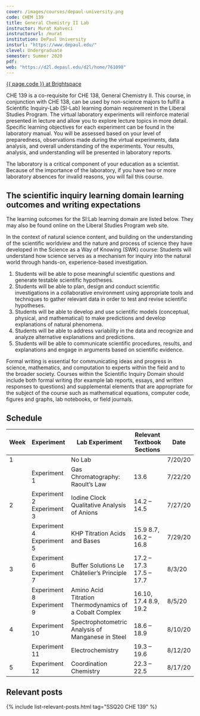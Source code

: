 ```yaml
---
cover: /images/courses/depaul-university.png
code: CHEM 139
title: General Chemistry II Lab
instructor: Murat Kahveci
instructorurl: /murat
institution: DePaul University
insturl: "https://www.depaul.edu/"
clevel: Undergraduate
semester: Summer 2020
pdf:
web: "https://d2l.depaul.edu/d2l/home/761098"
---
```

<a class="button button--outline-success button--pill button--xs" href="{{ page.web }}">{{ page.code }} at Brightspace</a>

CHE 139 is a co-requisite for CHE 138, General Chemistry II. This course, in conjunction with CHE 138, can be used by non-science majors to fulfill a Scientific Inquiry-Lab (SI-Lab) learning domain requirement in the Liberal Studies Program. The virtual laboratory experiments will reinforce material presented in lecture and allow you to explore lecture topics in more detail. Specific learning objectives for each experiment can be found in the laboratory manual. You will be assessed based on your level of preparedness, observations made during the virtual experiments, data analysis, and overall understanding of the experiments. Your results, analysis, and understanding will be presented in laboratory reports.

The laboratory is a critical component of your education as a scientist. Because of the importance of the laboratory, if you have two or more laboratory absences for invalid reasons, you will fail this course.

## The scientific inquiry learning domain learning outcomes and writing expectations

The learning outcomes for the SI:Lab learning domain are listed below. They may also be found online on the Liberal Studies Program web site.

In the context of natural science content, and building on the understanding of the scientific worldview and the nature and process of science they have developed in the Science as a Way of Knowing (SWK) course:
Students will understand how science serves as a mechanism for inquiry into the natural world through hands-on, experience-based investigation.

1. Students will be able to pose meaningful scientific questions and generate testable scientific hypotheses.
2. Students will be able to plan, design and conduct scientific investigations in a collaborative environment using appropriate tools and techniques to gather relevant data in order to test and revise scientific hypotheses.
3. Students will be able to develop and use scientific models (conceptual, physical, and mathematical) to make predictions and develop explanations of natural phenomena.
4. Students will be able to address variability in the data and recognize and analyze alternative explanations and predictions.
5. Students will be able to communicate scientific procedures, results, and explanations and engage in arguments based on scientific evidence.

Formal writing is essential for communicating ideas and progress in science, mathematics, and computation to experts within the field and to the broader society. Courses within the Scientific Inquiry Domain should include both formal writing (for example lab reports, essays, and written responses to questions) and supplemental elements that are appropriate for the subject of the course such as mathematical equations, computer code, figures and graphs, lab notebooks, or field journals.

## Schedule

| Week                                    | Experiment                | Lab Experiment                                          | Relevant Textbook Sections | Date    |
|-----------------------------------------|---------------------------|---------------------------------------------------------|----------------------------|---------|
| 1                                       |                           | No Lab                                                  |                            | 7/20/20 |
|                                         | Experiment 1              | Gas Chromatography: Raoult’s Law                        | 13.6                       | 7/22/20 |
| 2                                       | Experiment 2 Experiment 3 | Iodine Clock Qualitative Analysis of Anions             | 14.2 – 14.5                | 7/27/20 |
|                                         | Experiment 4 Experiment 5 | KHP Titration Acids and Bases                           | 15.9 8.7, 16.2 – 16.8      | 7/29/20 |
| 3                                       | Experiment 6 Experiment 7 | Buffer Solutions Le Châtelier’s Principle               | 17.2 – 17.3 17.5 – 17.7    | 8/3/20  |
|                                         | Experiment 8 Experiment 9 | Amino Acid Titration Thermodynamics of a Cobalt Complex | 16.10, 17.4 8.9, 19.2      | 8/5/20  |
| 4                                       | Experiment 10             | Spectrophotometric Analysis of Manganese in Steel       | 18.6 – 18.9                | 8/10/20 |
|                                         | Experiment 11             | Electrochemistry                                        | 19.3 – 19.6                | 8/12/20 |
| 5                                       | Experiment 12             | Coordination Chemistry                                  | 22.3 – 22.5                | 8/17/20 |


## Relevant posts

{% include list-relevant-posts.html tag="SSQ20 CHE 139" %}